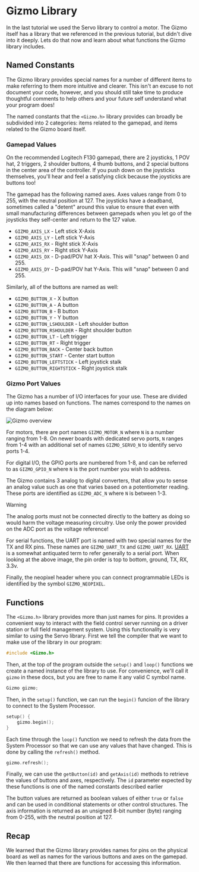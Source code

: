# Gizmo Library

In the last tutorial we used the Servo library to control a motor.
The Gizmo itself has a library that we referenced in the previous
tutorial, but didn't dive into it deeply.  Lets do that now and learn
about what functions the Gizmo library includes.

## Named Constants

The Gizmo library provides special names for a number of different
items to make referring to them more intuitive and clearer.  This
isn't an excuse to not document your code, however, and you should
still take time to produce thoughtful comments to help others and your
future self understand what your program does!

The named constants that the `<Gizmo.h>` library provides can broadly
be subdivided into 2 categories: items related to the gamepad, and
items related to the Gizmo board itself.

### Gamepad Values

On the recommended Logitech F130 gamepad, there are 2 joysticks, 1 POV
hat, 2 triggers, 2 shoulder buttons, 4 thumb buttons, and 2 special
buttons in the center area of the controller.  If you push down on the
joysticks themselves, you'll hear and feel a satisfying click because
the joysticks are buttons too!

The gamepad has the following named axes.  Axes values range from 0 to
255, with the neutral position at 127.  The joysticks have a deadband,
sometimes called a "detent" around this value to ensure that even with
small manufacturing differences between gamepads when you let go of
the joysticks they self-center and return to the 127 value.

  * `GIZMO_AXIS_LX` - Left stick X-Axis
  * `GIZMO_AXIS_LY` - Left stick Y-Axis
  * `GIZMO_AXIS_RX` - Right stick X-Axis
  * `GIZMO_AXIS_RY` - Right stick Y-Axis
  * `GIZMO_AXIS_DX` - D-pad/POV hat X-Axis.  This will "snap" between
    0 and 255.
  * `GIZMO_AXIS_DY` - D-pad/POV hat Y-Axis.  This will "snap" between
    0 and 255.

Similarly, all of the buttons are named as well:

  * `GIZMO_BUTTON_X` - X button
  * `GIZMO_BUTTON_A` - A button
  * `GIZMO_BUTTON_B` - B button
  * `GIZMO_BUTTON_Y` - Y button
  * `GIZMO_BUTTON_LSHOULDER` - Left shoulder button
  * `GIZMO_BUTTON_RSHOULDER` - Right shoulder button
  * `GIZMO_BUTTON_LT` - Left trigger
  * `GIZMO_BUTTON_RT` - Right trigger
  * `GIZMO_BUTTON_BACK` - Center back button
  * `GIZMO_BUTTON_START` - Center start button
  * `GIZMO_BUTTON_LEFTSTICK` - Left joystick stalk
  * `GIZMO_BUTTON_RIGHTSTICK` - Right joystick stalk

### Gizmo Port Values

The Gizmo has a number of I/O interfaces for your use.  These are
divided up into names based on functions.  The names correspond to the
names on the diagram below:

![Gizmo overview](/img/gizmo-overview.png)

For motors, there are port names `GIZMO_MOTOR_N` where `N` is a number
ranging from 1-8.  On newer boards with dedicated servo ports, `N`
ranges from 1-4 with an additional set of names `GIZMO_SERVO_N` to
identify servo ports 1-4.

For digital I/O, the GPIO ports are numbered from 1-8, and can be
referred to as `GIZMO_GPIO_N` where `N` is the port number you wish to
address.

The Gizmo contains 3 analog to digital converters, that allow you to
sense an analog value such as one that varies based on a potentiometer
reading.  These ports are identified as `GIZMO_ADC_N` where `N` is
between 1-3.

> [!WARNING]
>
> The analog ports must not be connected directly to the battery as
> doing so would harm the voltage measuring circuitry.  Use only the
> power provided on the ADC port as the voltage reference!

For serial functions, the UART port is named with two special names
for the TX and RX pins.  These names are `GIZMO_UART_TX` and
`GIZMO_UART_RX`.
[UART](https://en.wikipedia.org/wiki/Universal_asynchronous_receiver-transmitter)
is a somewhat antiquated term to refer generally to a serial port.
When looking at the above image, the pin order is top to bottom,
ground, TX, RX, 3.3v.

Finally, the neopixel header where you can connect programmable LEDs
is identified by the symbol `GIZMO_NEOPIXEL`.


## Functions

The `<Gizmo.h>` library provides more than just names for pins.  It
provides a convenient way to interact with the field control server
running on a driver station or full field management system.  Using
this functionality is very similar to using the Servo library.  First
we tell the compiler that we want to make use of the library in our
program:

```C
#include <Gizmo.h>
```

Then, at the top of the program outside the `setup()` and `loop()`
functions we create a named instance of the library to use.  For
convenience, we'll call it `gizmo` in these docs, but you are free to
name it any valid C symbol name.

```C
Gizmo gizmo;
```

Then, in the `setup()` function, we can run the `begin()` funcion of
the library to connect to the System Processor.

```C
setup() {
    gizmo.begin();
}
```

Each time through the `loop()` function we need to refresh the data
from the System Processor so that we can use any values that have
changed.  This is done by calling the `refresh()` method.

```C
gizmo.refresh();
```

Finally, we can use the `getButton(id)` and `getAxis(id)` methods to
retrieve the values of buttons and axes, respectively.  The `id`
parameter expected by these functions is one of the named constants
described earlier

The button values are returned as boolean values of either `true` or
`false` and can be used in conditional statements or other control
structures.  The axis information is returned as an unsigned 8-bit
number (byte) ranging from 0-255, with the neutral position at 127.

## Recap

We learned that the Gizmo library provides names for pins on the
physical board as well as names for the various buttons and axes on
the gamepad.  We then learned that there are functions for accessing
this information.
